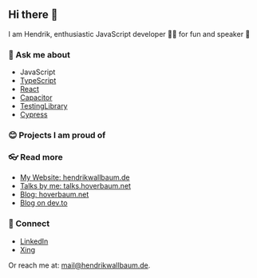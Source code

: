 ## Hi there 👋

I am Hendrik, enthusiastic JavaScript developer 🧑‍💻 for fun and speaker 🎤

### 💬 Ask me about

- JavaScript
- [TypeScript](https://www.typescriptlang.org/)
- [React](https://reactjs.org/)
- [Capacitor](https://capacitorjs.com/)
- [TestingLibrary](https://testing-library.com/)
- [Cypress](https://www.cypress.io/)

### 😊 Projects I am proud of



### 👓 Read more

- [My Website: hendrikwallbaum.de](https://hendrikwallbaum.de/)
- [Talks by me: talks.hoverbaum.net](https://talks.hoverbaum.net/)
- [Blog: hoverbaum.net](https://hoverbaum.net/)
- [Blog on dev.to](https://dev.to/hoverbaum)

### 🤝 Connect

- [LinkedIn](https://www.linkedin.com/in/hendrik-wallbaum-196432113/)
- [Xing](https://www.xing.com/profile/Hendrik_Wallbaum2/cv)

Or reach me at: [mail@hendrikwallbaum.de](mailto:mail@hendrikwallbaum.de).
